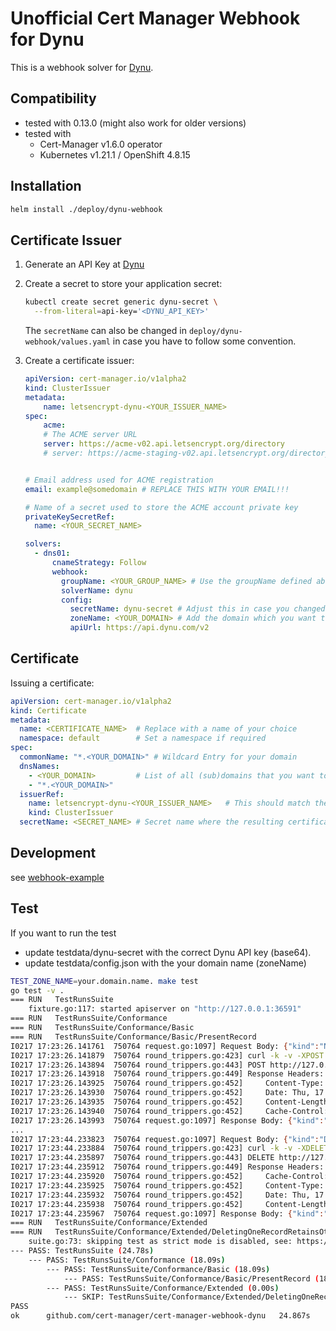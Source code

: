 # Unofficial Cert Manager Webhook for Dynu

This is a webhook solver for [Dynu](https://www.dynu.com/).

## Compatibility

* tested with 0.13.0 (might also work for older versions)
* tested with
  - Cert-Manager v1.6.0 operator
  - Kubernetes v1.21.1 / OpenShift 4.8.15

## Installation

```bash
helm install ./deploy/dynu-webhook
```

## Certificate Issuer

1. Generate an API Key at [Dynu](https://www.dynu.com/en-US/ControlPanel/APICredentials)

2. Create a secret to store your application secret:

    ```bash
    kubectl create secret generic dynu-secret \
      --from-literal=api-key='<DYNU_API_KEY>'
    ```

    The `secretName` can also be changed in `deploy/dynu-webhook/values.yaml` in case you have to follow some convention. 

3. Create a certificate issuer:

    ```yaml
    apiVersion: cert-manager.io/v1alpha2
    kind: ClusterIssuer
    metadata:
        name: letsencrypt-dynu-<YOUR_ISSUER_NAME>
    spec:
        acme:
        # The ACME server URL
        server: https://acme-v02.api.letsencrypt.org/directory              # Use this for prod
        # server: https://acme-staging-v02.api.letsencrypt.org/directory    # Use this for staging/testing


    # Email address used for ACME registration
    email: example@somedomain # REPLACE THIS WITH YOUR EMAIL!!!

    # Name of a secret used to store the ACME account private key
    privateKeySecretRef:
      name: <YOUR_SECRET_NAME>

    solvers:
      - dns01:
          cnameStrategy: Follow
          webhook:
            groupName: <YOUR_GROUP_NAME> # Use the groupName defined above
            solverName: dynu
            config:
              secretName: dynu-secret # Adjust this in case you changed the secretName
              zoneName: <YOUR_DOMAIN> # Add the domain which you want to create certiciates for
              apiUrl: https://api.dynu.com/v2
    ```

## Certificate

Issuing a certificate:

```yaml
apiVersion: cert-manager.io/v1alpha2
kind: Certificate
metadata:
  name: <CERTIFICATE_NAME>  # Replace with a name of your choice
  namespace: default        # Set a namespace if required
spec:
  commonName: "*.<YOUR_DOMAIN>" # Wildcard Entry for your domain
  dnsNames:
    - <YOUR_DOMAIN>         # List of all (sub)domains that you want to include in the cert
    - "*.<YOUR_DOMAIN>"
  issuerRef:
    name: letsencrypt-dynu-<YOUR_ISSUER_NAME>   # This should match the issuer you defined earlier
    kind: ClusterIssuer
  secretName: <SECRET_NAME> # Secret name where the resulting certificate is saved in
```

## Development

see [webhook-example](https://github.com/cert-manager/webhook-example)

## Test

If you want to run the test
- update testdata/dynu-secret with the correct Dynu API key (base64).
- update testdata/config.json with the your domain name (zoneName)

```bash
TEST_ZONE_NAME=your.domain.name. make test
go test -v .
=== RUN   TestRunsSuite
    fixture.go:117: started apiserver on "http://127.0.0.1:36591"
=== RUN   TestRunsSuite/Conformance
=== RUN   TestRunsSuite/Conformance/Basic
=== RUN   TestRunsSuite/Conformance/Basic/PresentRecord
I0217 17:23:26.141761  750764 request.go:1097] Request Body: {"kind":"Namespace","apiVersion":"v1","metadata":{"name":"basic-present-record","creationTimestamp":null},"spec":{},"status":{}}
I0217 17:23:26.141879  750764 round_trippers.go:423] curl -k -v -XPOST  -H "User-Agent: cert-manager-webhook-dynu.test/v0.0.0 (linux/amd64) kubernetes/$Format" -H "Accept: application/json, */*" -H "Content-Type: application/json" 'http://127.0.0.1:36591/api/v1/namespaces'
I0217 17:23:26.143894  750764 round_trippers.go:443] POST http://127.0.0.1:36591/api/v1/namespaces 201 Created in 1 milliseconds
I0217 17:23:26.143918  750764 round_trippers.go:449] Response Headers:
I0217 17:23:26.143925  750764 round_trippers.go:452]     Content-Type: application/json
I0217 17:23:26.143930  750764 round_trippers.go:452]     Date: Thu, 17 Feb 2022 16:23:26 GMT
I0217 17:23:26.143935  750764 round_trippers.go:452]     Content-Length: 311
I0217 17:23:26.143940  750764 round_trippers.go:452]     Cache-Control: no-cache, private
I0217 17:23:26.143993  750764 request.go:1097] Response Body: {"kind":"Namespace","apiVersion":"v1","metadata":{"name":"basic-present-record","selfLink":"/api/v1/namespaces/basic-present-record","uid":"41f5aa15-2d84-43bd-ab3b-779de179fd05","resourceVersion":"45","creationTimestamp":"2022-02-17T16:23:26Z"},"spec":{"finalizers":["kubernetes"]},"status":{"phase":"Active"}}
...
I0217 17:23:44.233823  750764 request.go:1097] Request Body: {"kind":"DeleteOptions","apiVersion":"v1"}
I0217 17:23:44.233884  750764 round_trippers.go:423] curl -k -v -XDELETE  -H "User-Agent: cert-manager-webhook-dynu.test/v0.0.0 (linux/amd64) kubernetes/$Format" -H "Accept: application/json, */*" -H "Content-Type: application/json" 'http://127.0.0.1:36591/api/v1/namespaces/basic-present-record'
I0217 17:23:44.235897  750764 round_trippers.go:443] DELETE http://127.0.0.1:36591/api/v1/namespaces/basic-present-record 200 OK in 1 milliseconds
I0217 17:23:44.235912  750764 round_trippers.go:449] Response Headers:
I0217 17:23:44.235920  750764 round_trippers.go:452]     Cache-Control: no-cache, private
I0217 17:23:44.235925  750764 round_trippers.go:452]     Content-Type: application/json
I0217 17:23:44.235932  750764 round_trippers.go:452]     Date: Thu, 17 Feb 2022 16:23:44 GMT
I0217 17:23:44.235938  750764 round_trippers.go:452]     Content-Length: 359
I0217 17:23:44.235967  750764 request.go:1097] Response Body: {"kind":"Namespace","apiVersion":"v1","metadata":{"name":"basic-present-record","selfLink":"/api/v1/namespaces/basic-present-record","uid":"41f5aa15-2d84-43bd-ab3b-779de179fd05","resourceVersion":"48","creationTimestamp":"2022-02-17T16:23:26Z","deletionTimestamp":"2022-02-17T16:23:44Z"},"spec":{"finalizers":["kubernetes"]},"status":{"phase":"Terminating"}}
=== RUN   TestRunsSuite/Conformance/Extended
=== RUN   TestRunsSuite/Conformance/Extended/DeletingOneRecordRetainsOthers
    suite.go:73: skipping test as strict mode is disabled, see: https://github.com/jetstack/cert-manager/pull/1354
--- PASS: TestRunsSuite (24.78s)
    --- PASS: TestRunsSuite/Conformance (18.09s)
        --- PASS: TestRunsSuite/Conformance/Basic (18.09s)
            --- PASS: TestRunsSuite/Conformance/Basic/PresentRecord (18.09s)
        --- PASS: TestRunsSuite/Conformance/Extended (0.00s)
            --- SKIP: TestRunsSuite/Conformance/Extended/DeletingOneRecordRetainsOthers (0.00s)
PASS
ok  	github.com/cert-manager/cert-manager-webhook-dynu	24.867s
```
